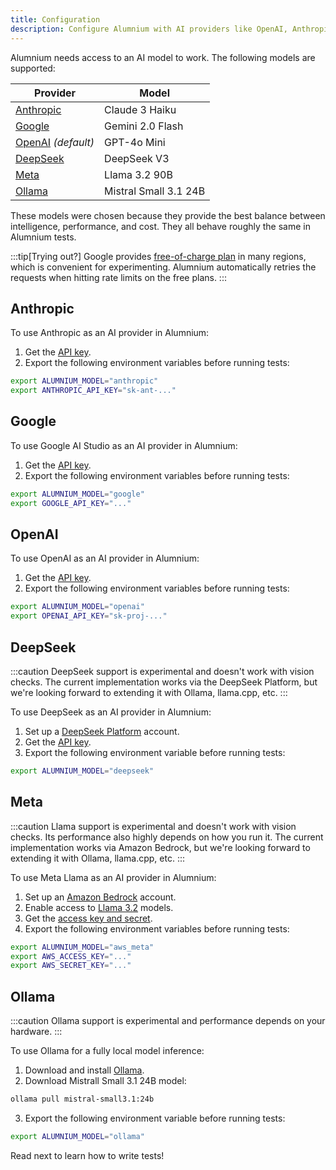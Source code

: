 ```yaml
---
title: Configuration
description: Configure Alumnium with AI providers like OpenAI, Anthropic, Google, Meta, DeepSeek and Ollama. Learn how to set up API keys and environment variables for test automation.
---
```


Alumnium needs access to an AI model to work. The following models are supported:

| Provider                | Model                 |
| ----------------------- | --------------------- |
| [Anthropic][1]          | Claude 3 Haiku        |
| [Google][2]             | Gemini 2.0 Flash      |
| [OpenAI][3] _(default)_ | GPT-4o Mini           |
| [DeepSeek][12]          | DeepSeek V3           |
| [Meta][8]               | Llama 3.2 90B         |
| [Ollama][15]            | Mistral Small 3.1 24B |

These models were chosen because they provide the best balance between intelligence, performance, and cost. They all behave roughly the same in Alumnium tests.

:::tip[Trying out?]
Google provides [free-of-charge plan][7] in many regions, which is convenient for experimenting. Alumnium automatically retries the requests when hitting rate limits on the free plans.
:::

## Anthropic

To use Anthropic as an AI provider in Alumnium:

1. Get the [API key][4].
2. Export the following environment variables before running tests:

```bash
export ALUMNIUM_MODEL="anthropic"
export ANTHROPIC_API_KEY="sk-ant-..."
```

## Google

To use Google AI Studio as an AI provider in Alumnium:

1. Get the [API key][5].
2. Export the following environment variables before running tests:

```bash
export ALUMNIUM_MODEL="google"
export GOOGLE_API_KEY="..."
```

## OpenAI

To use OpenAI as an AI provider in Alumnium:

1. Get the [API key][6].
2. Export the following environment variables before running tests:

```bash
export ALUMNIUM_MODEL="openai"
export OPENAI_API_KEY="sk-proj-..."
```

## DeepSeek

:::caution
DeepSeek support is experimental and doesn't work with vision checks. The current implementation works via the DeepSeek Platform, but we're looking forward to extending it with Ollama, llama.cpp, etc.
:::

To use DeepSeek as an AI provider in Alumnium:

1. Set up a [DeepSeek Platform][13] account.
2. Get the [API key][14].
3. Export the following environment variable before running tests:

```bash
export ALUMNIUM_MODEL="deepseek"
```

## Meta

:::caution
Llama support is experimental and doesn't work with vision checks. Its performance also highly depends on how you run it. The current implementation works via Amazon Bedrock, but we're looking forward to extending it with Ollama, llama.cpp, etc.
:::

To use Meta Llama as an AI provider in Alumnium:

1. Set up an [Amazon Bedrock][9] account.
2. Enable access to [Llama 3.2][10] models.
3. Get the [access key and secret][11].
4. Export the following environment variables before running tests:

```bash
export ALUMNIUM_MODEL="aws_meta"
export AWS_ACCESS_KEY="..."
export AWS_SECRET_KEY="..."
```

## Ollama

:::caution
Ollama support is experimental and performance depends on your hardware.
:::

To use Ollama for a fully local model inference:

1. Download and install [Ollama][15].
2. Download Mistrall Small 3.1 24B model:

```bash
ollama pull mistral-small3.1:24b
```

3. Export the following environment variable before running tests:

```bash
export ALUMNIUM_MODEL="ollama"
```

Read next to learn how to write tests!

[1]: https://www.anthropic.com
[2]: https://aistudio.google.com
[3]: https://openai.com
[4]: https://docs.anthropic.com/en/api/getting-started
[5]: https://aistudio.google.com/app/apikey
[6]: https://help.openai.com/en/articles/4936850-where-do-i-find-my-openai-api-key
[7]: https://ai.google.dev/gemini-api/docs/billing
[8]: https://www.llama.com
[9]: https://aws.amazon.com/bedrock/
[10]: https://aws.amazon.com/bedrock/llama/
[11]: https://docs.aws.amazon.com/IAM/latest/UserGuide/id_credentials_access-keys.html
[12]: https://www.deepseek.com
[13]: https://platform.deepseek.com
[14]: https://platform.deepseek.com/api_keys
[15]: https://ollama.com
